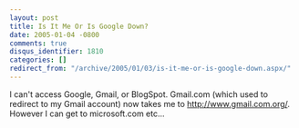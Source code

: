 ```yaml
---
layout: post
title: Is It Me Or Is Google Down?
date: 2005-01-04 -0800
comments: true
disqus_identifier: 1810
categories: []
redirect_from: "/archive/2005/01/03/is-it-me-or-is-google-down.aspx/"
---
```


I can't access Google, Gmail, or BlogSpot. Gmail.com (which used to
redirect to my Gmail account) now takes me to http://www.gmail.com.org/.
However I can get to microsoft.com etc...

